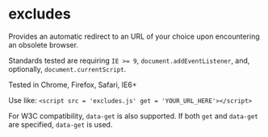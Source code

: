 # excludes
Provides an automatic redirect to an URL of your choice upon encountering an obsolete browser.

Standards tested are requiring `IE >= 9`, `document.addEventListener`, and, optionally, `document.currentScript`.

Tested in Chrome, Firefox, Safari, IE6+

Use like: `<script src = 'excludes.js' get = 'YOUR_URL_HERE'></script>`

For W3C compatibility, `data-get` is also supported. If both `get` and `data-get` are specified, `data-get` is used.

